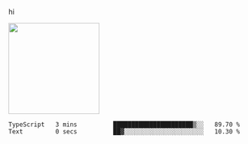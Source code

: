 hi

<img height="180em" src="https://github-readme-stats.vercel.app/api?username=AProductiveNerd&show_icons=true&hide_border=true&&count_private=true&include_all_commits=true" />

<!--START_SECTION:waka-->

```text
TypeScript   3 mins          ██████████████████████▒░░   89.70 %
Text         0 secs          ██▓░░░░░░░░░░░░░░░░░░░░░░   10.30 %
```

<!--END_SECTION:waka-->

